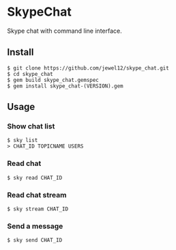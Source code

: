 # SkypeChat

Skype chat with command line interface.

## Install

    $ git clone https://github.com/jewel12/skype_chat.git
    $ cd skype_chat
    $ gem build skype_chat.gemspec
    $ gem install skype_chat-(VERSION).gem

## Usage

### Show chat list

    $ sky list
    > CHAT_ID TOPICNAME USERS

### Read chat

    $ sky read CHAT_ID

### Read chat stream

    $ sky stream CHAT_ID

### Send a message

    $ sky send CHAT_ID
